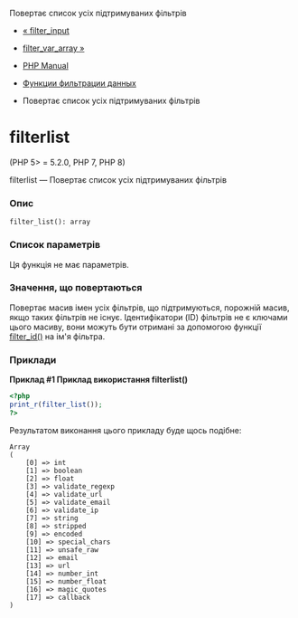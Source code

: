 Повертає список усіх підтримуваних фільтрів

-   [« filter\_input](function.filter-input.html)
    
-   [filter\_var\_array »](function.filter-var-array.html)
    
-   [PHP Manual](index.html)
    
-   [Функции фильтрации данных](ref.filter.html)
    
-   Повертає список усіх підтримуваних фільтрів
    

# filterlist

(PHP 5> = 5.2.0, PHP 7, PHP 8)

filterlist — Повертає список усіх підтримуваних фільтрів

### Опис

```methodsynopsis
filter_list(): array
```

### Список параметрів

Ця функція не має параметрів.

### Значення, що повертаються

Повертає масив імен усіх фільтрів, що підтримуються, порожній масив, якщо таких фільтрів не існує. Ідентифікатори (ID) фільтрів не є ключами цього масиву, вони можуть бути отримані за допомогою функції [filter\_id()](function.filter-id.html) на ім'я фільтра.

### Приклади

**Приклад #1 Приклад використання **filterlist()****

```php
<?php
print_r(filter_list());
?>
```

Результатом виконання цього прикладу буде щось подібне:

```
Array
(
    [0] => int
    [1] => boolean
    [2] => float
    [3] => validate_regexp
    [4] => validate_url
    [5] => validate_email
    [6] => validate_ip
    [7] => string
    [8] => stripped
    [9] => encoded
    [10] => special_chars
    [11] => unsafe_raw
    [12] => email
    [13] => url
    [14] => number_int
    [15] => number_float
    [16] => magic_quotes
    [17] => callback
)
```